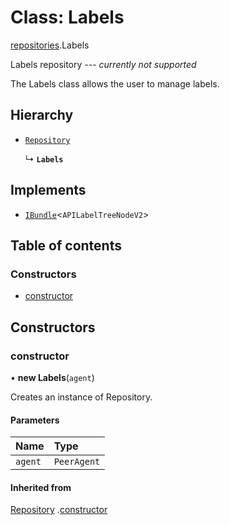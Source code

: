 # Class: Labels

[repositories](./repositories.md).Labels

Labels repository --- *currently not supported*

The Labels class allows the user to manage labels.

## Hierarchy

- [`Repository`](Repository.md)

  ↳ **`Labels`**

## Implements

- [`IBundle`](../interfaces/IBundle.md)<`APILabelTreeNodeV2`>

## Table of contents

### Constructors

- [constructor](Labels.md#constructor)

## Constructors

### constructor

• **new Labels**(`agent`)

Creates an instance of Repository.

#### Parameters

| Name | Type |
| :------ | :------ |
| `agent` | `PeerAgent` |

#### Inherited from

[Repository](Repository.md)
.[constructor](Repository.md#constructor)
